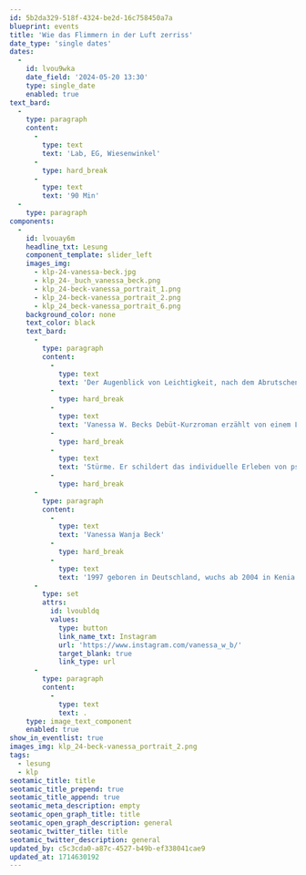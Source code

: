 ```yaml
---
id: 5b2da329-518f-4324-be2d-16c758450a7a
blueprint: events
title: 'Wie das Flimmern in der Luft zerriss'
date_type: 'single dates'
dates:
  -
    id: lvou9wka
    date_field: '2024-05-20 13:30'
    type: single_date
    enabled: true
text_bard:
  -
    type: paragraph
    content:
      -
        type: text
        text: 'Lab, EG, Wiesenwinkel'
      -
        type: hard_break
      -
        type: text
        text: '90 Min'
  -
    type: paragraph
components:
  -
    id: lvouay6m
    headline_txt: Lesung
    component_template: slider_left
    images_img:
      - klp-24-vanessa-beck.jpg
      - klp_24-_buch_vanessa_beck.png
      - klp_24-beck-vanessa_portrait_1.png
      - klp_24-beck-vanessa_portrait_2.png
      - klp_24_beck-vanessa_portrait_6.png
    background_color: none
    text_color: black
    text_bard:
      -
        type: paragraph
        content:
          -
            type: text
            text: 'Der Augenblick von Leichtigkeit, nach dem Abrutschen, doch vor dem Aufprall. Der Sturz, in eine mentale Krise. Lenke ist Anfang zwanzig, mitten im Studium und am Ende einer ungesunden Beziehung. Eine Studienreise in die Toskana, holt sie aus ihrer gewohnten Umgebung raus. In den warmen Stunden, zwischen hügeligen Feldern, wiegenden Zypressen und dem alten Gemäuer der Künstlervilla, wird Lenke fündig, nach der Zugehörigkeit und dem Selbstwert, den sie von klein auf vermisst. Doch weder sie noch ihre besorgte große Schwester, ahnen welcher Tiefpunkt ihr noch bevorsteht.'
          -
            type: hard_break
          -
            type: text
            text: 'Vanessa W. Becks Debüt-Kurzroman erzählt von einem Lichtblick inmitten zweier'
          -
            type: hard_break
          -
            type: text
            text: 'Stürme. Er schildert das individuelle Erleben von psychischer Erkrankung, ohne es in den Mittelpunkt zu drängen oder klischeehafte Bilder zu reproduzieren.'
          -
            type: hard_break
      -
        type: paragraph
        content:
          -
            type: text
            text: 'Vanessa Wanja Beck'
          -
            type: hard_break
          -
            type: text
            text: '1997 geboren in Deutschland, wuchs ab 2004 in Kenia auf. Seit 2016 lebt sie in Hannover. Als Schriftstellerin und Content Creator thematisiert Vanessa psychische Erkrankung auf eindrückliche Weise und klärt insbesondere über die Borderline Persönlichkeitsstörung auf, von der sie selbst betroffen ist'
      -
        type: set
        attrs:
          id: lvoubldq
          values:
            type: button
            link_name_txt: Instagram
            url: 'https://www.instagram.com/vanessa_w_b/'
            target_blank: true
            link_type: url
      -
        type: paragraph
        content:
          -
            type: text
            text: .
    type: image_text_component
    enabled: true
show_in_eventlist: true
images_img: klp_24-beck-vanessa_portrait_2.png
tags:
  - lesung
  - klp
seotamic_title: title
seotamic_title_prepend: true
seotamic_title_append: true
seotamic_meta_description: empty
seotamic_open_graph_title: title
seotamic_open_graph_description: general
seotamic_twitter_title: title
seotamic_twitter_description: general
updated_by: c5c3cda0-a87c-4527-b49b-ef338041cae9
updated_at: 1714630192
---
```

